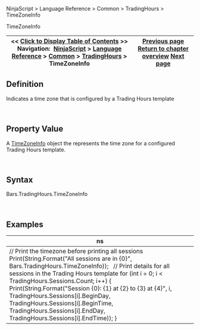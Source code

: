 ﻿


NinjaScript \> Language Reference \> Common \> TradingHours \> TimeZoneInfo






















TimeZoneInfo







| \<\< [Click to Display Table of Contents](timezoneinfo.md) \>\> **Navigation:**     [NinjaScript](ninjascript-1.md) \> [Language Reference](language_reference_wip-1.md) \> [Common](common-1.md) \> [TradingHours](tradinghours-1.md) \> TimeZoneInfo | [Previous page](tradinghours_sessions-1.md) [Return to chapter overview](tradinghours-1.md) [Next page](clone-1.md) |
| --- | --- |











## Definition


Indicates a time zone that is configured by a Trading Hours template  

 


## Property Value


A [TimeZoneInfo](https://msdn.microsoft.com/en-us/library/system.timezoneinfo(v=vs.110).aspx) object the represents the time zone for a configured Trading Hours template.


 


## Syntax
Bars.TradingHours.TimeZoneInfo


 


## Examples




| ns |
| --- |
| // Print the timezone before printing all sessions Print(String.Format("All sessions are in {0}", Bars.TradingHours.TimeZoneInfo));   // Print details for all sessions in the Trading Hours template for (int i \= 0; i \< TradingHours.Sessions.Count; i\+\+) {    Print(String.Format("Session {0}: {1} at {2} to {3} at {4}", i, TradingHours.Sessions\[i].BeginDay, TradingHours.Sessions\[i].BeginTime,      TradingHours.Sessions\[i].EndDay, TradingHours.Sessions\[i].EndTime)); } |









